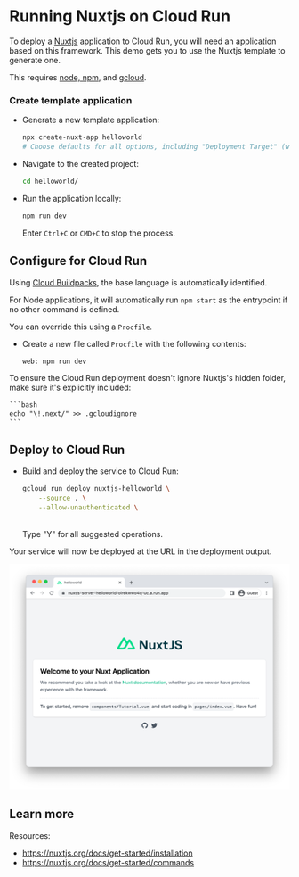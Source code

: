 # Running Nuxtjs on Cloud Run

<!--- Generated 2022-08-24 05:34:09.489985 -->

To deploy a [Nuxtjs](https://nuxtjs.org/) application to Cloud Run, you will need an application
based on this framework. This demo gets you to use the Nuxtjs template to generate one. 

This requires [node, npm](https://cloud.google.com/nodejs/docs/setup), and [gcloud](https://cloud.google.com/sdk/docs/install). 

### Create template application


* Generate a new template application: 

    ```bash
    npx create-nuxt-app helloworld
    # Choose defaults for all options, including "Deployment Target" (which will be "Server (Node.js hosting)")

    ```




* Navigate to the created project:

    ```bash
    cd helloworld/
    ```

* Run the application locally:

    ```bash
    npm run dev
    ```

    Enter `Ctrl+C` or `CMD+C` to stop the process.


## Configure for Cloud Run

Using [Cloud Buildpacks](https://github.com/GoogleCloudPlatform/buildpacks), 
the base language is automatically identified.


For Node applications, it will automatically run `npm start` as the entrypoint if no other command is defined. 



You can override this using a `Procfile`. 

* Create a new file called `Procfile` with the following contents: 

    ```
    web: npm run dev
    ```




To ensure the Cloud Run deployment doesn't ignore Nuxtjs's hidden folder, make sure it's 
explicitly included: 

    ```bash
    echo "\!.next/" >> .gcloudignore
    ```




## Deploy to Cloud Run

* Build and deploy the service to Cloud Run: 


    ```bash
    gcloud run deploy nuxtjs-helloworld \
        --source . \
        --allow-unauthenticated \
        
    ```

    Type "Y" for all suggested operations.


Your service will now be deployed at the URL in the deployment output.

![Example Nuxtjs deployment](example.png)

## Learn more

Resources: 

- https://nuxtjs.org/docs/get-started/installation
- https://nuxtjs.org/docs/get-started/commands
